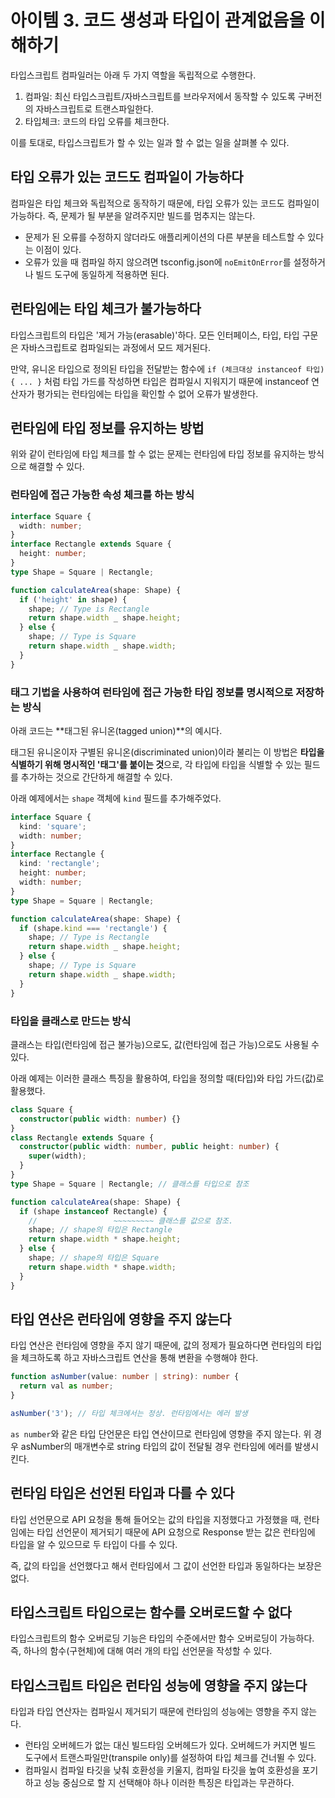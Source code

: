 # 아이템 3. 코드 생성과 타입이 관계없음을 이해하기

타입스크립트 컴파일러는 아래 두 가지 역할을 독립적으로 수행한다.

1. 컴파일: 최신 타입스크립트/자바스크립트를 브라우저에서 동작할 수 있도록 구버전의 자바스크립트로 트랜스파일한다.
2. 타입체크: 코드의 타입 오류를 체크한다.

이를 토대로, 타입스크립트가 할 수 있는 일과 할 수 없는 일을 살펴볼 수 있다.

## 타입 오류가 있는 코드도 컴파일이 가능하다

컴파일은 타입 체크와 독립적으로 동작하기 때문에, 타입 오류가 있는 코드도 컴파일이 가능하다. 즉, 문제가 될 부분을 알려주지만 빌드를 멈추지는 않는다.

- 문제가 된 오류를 수정하지 않더라도 애플리케이션의 다른 부분을 테스트할 수 있다는 이점이 있다.
- 오류가 있을 때 컴파일 하지 않으려면 tsconfig.json에 `noEmitOnError`를 설정하거나 빌드 도구에 동일하게 적용하면 된다.

## 런타임에는 타입 체크가 불가능하다

타입스크립트의 타입은 '제거 가능(erasable)'하다. 모든 인터페이스, 타입, 타입 구문은 자바스크립트로 컴파일되는 과정에서 모드 제거된다.

만약, 유니온 타입으로 정의된 타입을 전달받는 함수에 `if (체크대상 instanceof 타입) { ... }` 처럼 타입 가드를 작성하면 타입은 컴파일시 지워지기 때문에 instanceof 연산자가 평가되는 런타임에는 타입을 확인할 수 없어 오류가 발생한다.

## 런타임에 타입 정보를 유지하는 방법

위와 같이 런타임에 타입 체크를 할 수 없는 문제는 런타임에 타입 정보를 유지하는 방식으로 해결할 수 있다.

### 런타임에 접근 가능한 속성 체크를 하는 방식

```ts
interface Square {
  width: number;
}
interface Rectangle extends Square {
  height: number;
}
type Shape = Square | Rectangle;

function calculateArea(shape: Shape) {
  if ('height' in shape) {
    shape; // Type is Rectangle
    return shape.width _ shape.height;
  } else {
    shape; // Type is Square
    return shape.width _ shape.width;
  }
}
```

### 태그 기법을 사용하여 런타임에 접근 가능한 타입 정보를 명시적으로 저장하는 방식

아래 코드는 **태그된 유니온(tagged union)**의 예시다.

태그된 유니온이자 구별된 유니온(discriminated union)이라 불리는 이 방법은 **타입을 식별하기 위해 명시적인 '태그'를 붙이는 것**으로, 각 타입에 타입을 식별할 수 있는 필드를 추가하는 것으로 간단하게 해결할 수 있다.

아래 예제에서는 `shape` 객체에 `kind` 필드를 추가해주었다.

```ts
interface Square {
  kind: 'square';
  width: number;
}
interface Rectangle {
  kind: 'rectangle';
  height: number;
  width: number;
}
type Shape = Square | Rectangle;

function calculateArea(shape: Shape) {
  if (shape.kind === 'rectangle') {
    shape; // Type is Rectangle
    return shape.width _ shape.height;
  } else {
    shape; // Type is Square
    return shape.width _ shape.width;
  }
}
```

### 타입을 클래스로 만드는 방식

클래스는 타입(런타임에 접근 불가능)으로도, 값(런타임에 접근 가능)으로도 사용될 수 있다.

아래 예제는 이러한 클래스 특징을 활용하여, 타입을 정의할 때(타입)와 타입 가드(값)로 활용했다.

```ts
class Square {
  constructor(public width: number) {}
}
class Rectangle extends Square {
  constructor(public width: number, public height: number) {
    super(width);
  }
}
type Shape = Square | Rectangle; // 클래스를 타입으로 참조

function calculateArea(shape: Shape) {
  if (shape instanceof Rectangle) {
    //                 ~~~~~~~~~ 클래스를 값으로 참조.
    shape; // shape의 타입은 Rectangle
    return shape.width * shape.height;
  } else {
    shape; // shape의 타입은 Square
    return shape.width * shape.width;
  }
}
```

## 타입 연산은 런타임에 영향을 주지 않는다

타입 연산은 런타임에 영향을 주지 않기 때문에, 값의 정제가 필요하다면 런타임의 타입을 체크하도록 하고 자바스크립트 연산을 통해 변환을 수행해야 한다.

```ts
function asNumber(value: number | string): number {
  return val as number;
}

asNumber('3'); // 타입 체크에서는 정상. 런타임에서는 에러 발생
```

`as number`와 같은 타입 단언문은 타입 연산이므로 런타임에 영향을 주지 않는다. 위 경우 asNumber의 매개변수로 string 타입의 값이 전달될 경우 런타임에 에러를 발생시킨다.

## 런타임 타입은 선언된 타입과 다를 수 있다

타입 선언문으로 API 요청을 통해 들어오는 값의 타입을 지정했다고 가정했을 때, 런타임에는 타입 선언문이 제거되기 때문에 API 요청으로 Response 받는 값은 런타임에 타입을 알 수 있으므로 두 타입이 다를 수 있다.

즉, 값의 타입을 선언했다고 해서 런타임에서 그 값이 선언한 타입과 동일하다는 보장은 없다.

## 타입스크립트 타입으로는 함수를 오버로드할 수 없다

타입스크립트의 함수 오버로딩 기능은 타입의 수준에서만 함수 오버로딩이 가능하다.
즉, 하나의 함수(구현체)에 대해 여러 개의 타입 선언문을 작성할 수 있다.

## 타입스크립트 타입은 런타임 성능에 영향을 주지 않는다

타입과 타입 연산자는 컴파일시 제거되기 때문에 런타임의 성능에는 영향을 주지 않는다.

- 런타임 오버헤드가 없는 대신 빌드타임 오버헤드가 있다. 오버헤드가 커지면 빌드 도구에서 트랜스파일만(transpile only)를 설정하여 타입 체크를 건너뛸 수 있다.
- 컴파일시 컴파일 타깃을 낮춰 호환성을 키울지, 컴파일 타깃을 높여 호환성을 포기하고 성능 중심으로 할 지 선택해야 하나 이러한 특징은 타입과는 무관하다.
